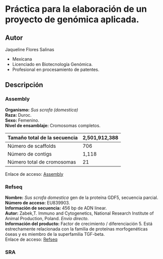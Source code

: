 # Práctica para la elaboración de un proyecto de genómica aplicada.

## **Autor**  
Jaqueline Flores Salinas  
 - Mexicana  
 - Licenciado en Biotecnología Genómica.  
 - Profesional en procesamiento de patentes.    
   
## **Descripción**  
### **Assembly**  
**Organismo:** _Sus scrofa (domestica)_  
**Raza:** Duroc.  
**Sexo:** Femenino.  
**Nivel de ensamblaje:** Cromosomas completos.  

| Tamaño total de la secuencia | 2,501,912,388 | 
| ------------- | ------------- |
| Número de scaffolds | 706 |  
| Número de contigs  | 1,118 |  
| Número total de cromosomas | 21 |  

Enlace de acceso: [Assembly](https://www.ncbi.nlm.nih.gov/assembly/GCF_000003025.6)

### **Refseq**  
**Nombre:** _Sus scrofa domestica_ gen de la proteína GDF5, secuencia parcial.  
**Número de acceso:** EU839903.  
**Información de secuencia:** 456 bp de ADN linear.  
**Autor:** Zabek,T. Immuno and Cytogenetics, National Research Institute of Animal Production, Poland. _Envío directo_.  
**Información del producto:** Factor de crecimiento / diferenciación 5. Está estrechamente relacionada con la familia de proteínas morfogenéticas óseas y es miembro de la superfamilia TGF-beta.  
Enlace de acceso: [Refseq](https://www.ncbi.nlm.nih.gov/nuccore/EU839903.1)

### **SRA**  
